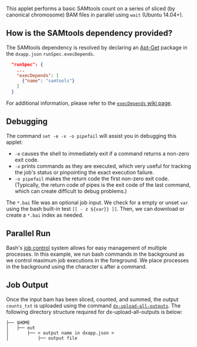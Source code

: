This applet performs a basic SAMtools count on a series of sliced (by canonical chromosome) BAM files in parallel using `wait` (Ubuntu 14.04+).

## How is the SAMtools dependency provided?
The SAMtools dependency is resolved by declaring an [Apt-Get](https://help.ubuntu.com/14.04/serverguide/apt-get.html) package in the `dxapp.json` `runSpec.execDepends`.
```json
  "runSpec": {
    ...
    "execDepends": [
      {"name": "samtools"}
    ]
  }
```
For additional information, please refer to the [`execDepends` wiki page](https://wiki.dnanexus.com/Execution-Environment-Reference#Software-Packages).

## Debugging
The command `set -e -x -o pipefail` will assist you in debugging this applet:
* `-e` causes the shell to immediately exit if a command returns a non-zero exit code.
* `-x` prints commands as they are executed, which very useful for tracking the job's status or pinpointing the exact execution failure.
* `-o pipefail` makes the return code the first non-zero exit code. (Typically, the return code of pipes is the exit code of the last command, which can create difficult to debug problems.)
<!-- SECTION: Debugging boilerplate and input download -->
The `*.bai` file was an optional job input. We check for a empty or unset `var` using the bash built-in test `[[ - z ${var}} ]]`. Then, we can download or create a `*.bai` index as needed.

## Parallel Run
Bash's [job control](http://tldp.org/LDP/abs/html/x9644.html) system allows for easy management of multiple processes. In this example, we run bash commands in the background as we control maximum job executions in the foreground.
We place processes in the background using the character `&` after a command.
<!-- SECTION: Parallel SAMtools count by region -->
<!-- SECTION: Wait for background processes to complete -->
## Job Output
Once the input bam has been sliced, counted, and summed, the output `counts_txt` is uploaded using the command [`dx-upload-all-outputs`](https://wiki.dnanexus.com/Helpstrings-of-SDK-Command-Line-Utilities#dx-upload-all-outputs). The following directory structure required for dx-upload-all-outputs is below:
```
├── $HOME
│   ├── out
│       ├── < output name in dxapp.json >
│           ├── output file
```
<!-- INCLUDE: In our applet, we upload all outputs by: -->
<!-- SECTION: Sum and Upload results -->
